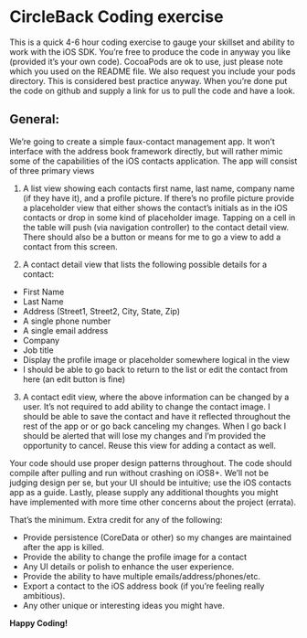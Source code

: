 # CircleBack Coding exercise 

This is a quick 4-6 hour coding exercise to gauge your skillset and ability to work with the iOS SDK.  You’re free to produce the code in anyway you like (provided it’s your own code).  CocoaPods are ok to use, just please note which you used on the README file.  We also request you include your pods directory.  This is considered best practice anyway.  When you’re done put the code on github and supply a link for us to pull the code and have a look.  

## General:
We’re going to create a simple faux-contact management app.  It won’t interface with the address book framework directly, but will rather mimic some of the capabilities of the iOS contacts application.  The app will consist of three primary views

1. 	A list view showing each contacts first name, last name, company name (if they have it), and a profile picture.  If there’s no profile picture provide a placeholder view that either shows the contact’s initials as in the iOS contacts or drop in some kind of placeholder image.  Tapping on a cell in the table will push (via navigation controller) to the contact detail view.  There should also be a button or means for me to go a view to add a contact from this screen. 

2. 	A contact detail view that lists the following possible details for a contact: 
  * First Name
  * Last Name
  * Address (Street1, Street2, City, State, Zip)
  * A single phone number
  * A single email address
  * Company
  * Job title
  * Display the profile image or placeholder somewhere logical in the view
  * I should be able to go back to return to the list or edit the contact from here (an edit button is fine)
3. 	A contact edit view, where the above information can be changed by a user.  It’s not required to add ability to change the contact image.  I should be able to save the contact and have it reflected throughout the rest of the app or or go back canceling my changes.  When I go back I should be alerted that will lose my changes and I’m provided the opportunity to cancel.  Reuse this view for adding a contact as well.

Your code should use proper design patterns throughout.  The code should compile after pulling and run without crashing on iOS8+.  We’ll not be judging design per se, but your UI should be intuitive; use the iOS contacts app as a guide.  Lastly, please supply any additional thoughts you might have implemented with more time other concerns about the project (errata).

That’s the minimum.  Extra credit for any of the following:
* Provide persistence (CoreData or other) so my changes are maintained after the app is killed.
* Provide the ability to change the profile image for a contact
* Any UI details or polish to enhance the user experience.  
* Provide the ability to have multiple emails/address/phones/etc.
* Export a contact to the iOS address book (if you’re feeling really ambitious).  
* Any other unique or interesting ideas you might have.  
  
**Happy Coding!**

